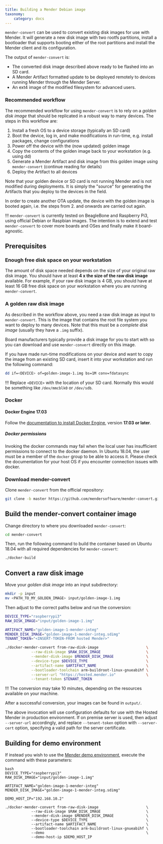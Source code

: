 ```yaml
---
title: Building a Mender Debian image
taxonomy:
    category: docs
---
```


`mender-convert` can be used to convert existing disk images for use with
Mender. It will generate a new disk image with two rootfs partitions, install a
bootloader that supports booting either of the root partitions and install the
Mender client and its configuration.

The output of `mender-convert` is:
* The converted disk image described above ready to be flashed into an SD card.
* A Mender Artifact formatted update to be deployed remotely to devices running
  Mender through the Mender Server.
* An ext4 image of the modified filesystem for advanced users.

### Recommended workflow

The recommended workflow for using `mender-convert` is to rely on a *golden disk
image* that should be replicated in a robust way to many devices. The steps in
this workflow are:

1. Install a fresh OS to a device storage (typically an SD card)
2. Boot the device, log in, and make modifications in run-time, e.g. install
   packages, change configurations
3. Power off the device with the (now updated) golden image
4. Copy the contents of the golden image back to your workstation (e.g. using
   dd)
5. Generate a Mender Artifact and disk image from this golden image using
   `mender-convert` (continue reading for details)
6. Deploy the Artifact to all devices

Note that your golden device or SD card is not running Mender and is not
modified during deployments. It is simply the "source" for generating the
Artifacts that you deploy to the devices in the field.

In order to create another OTA update, the device with the golden image is
booted again, i.e. the steps from 2. and onwards are carried out again.

!!! `mender-convert` is currently tested on BeagleBone and Raspberry Pi3, using
official Debian or Raspbian images. The intention is to extend and test
`mender-convert` to cover more boards and OSes and finally make it
board-agnostic.

## Prerequisites

### Enough free disk space on your workstation

The amount of disk space needed depends on the size of your original raw disk image.
You should have at least **4 x the size of the raw disk image** available.
For example, if your raw disk image is 4 GB, you should have at least 16 GB free disk space on your workstation where you are running `mender-convert`.

### A golden raw disk image

As described in the workflow above, you need a raw disk image as input to `mender-convert`. This is the image that contains the root file system you want to deploy to many devices. Note that this must be a *complete disk image* (usually they have a `.img` suffix).

Board manufacturers typically provide a disk image for you to start with so you can download and use `mender-convert` directly on this image.

If you have made run-time modifications on your device and want to copy the image from an existing SD card, insert it into your workstation and run the following command:

```bash
dd if=<DEVICE> of=golden-image-1.img bs=1M conv=fdatasync
```

!!! Replace `<DEVICE>` with the location of your SD card. Normally this would be something like `/dev/mmcblk0` or `/dev/sdb`.


### Docker

#### Docker Engine 17.03

Follow the [documentation to install Docker
Engine](https://docs.docker.com/engine/installation/linux/docker-ce/ubuntu/?target=_blank),
version **17.03 or later**.

##### Docker permissions

Invoking the docker commands may fail when the local user has insufficient
permissions to connect to the docker daemon. In Ubuntu 18.04, the user must be a
member of the `docker` group to be able to access it. Please check the
documentation for your host OS if you encounter connection issues with docker.

### Download mender-convert

Clone `mender-convert` from the official repository:

<!--AUTOVERSION: "-b % https://github.com/mendersoftware/mender-convert"/mender-convert-->
```bash
git clone -b master https://github.com/mendersoftware/mender-convert.git
```

## Build the mender-convert container image

Change directory to where you downloaded `mender-convert`:

```bash
cd mender-convert
```

Then, run the following command to build the container based on Ubuntu 18.04 with all required dependencies for `mender-convert`:

```bash
./docker-build
```

## Convert a raw disk image

Move your *golden disk image* into an input subdirectory:

```bash
mkdir -p input
mv <PATH_TO_MY_GOLDEN_IMAGE> input/golden-image-1.img
```

Then adjust to the correct paths below and run the conversion:

```bash
DEVICE_TYPE="raspberrypi3"
RAW_DISK_IMAGE="input/golden-image-1.img"

ARTIFACT_NAME="golden-image-1-mender-integ"
MENDER_DISK_IMAGE="golden-image-1-mender-integ.sdimg"
TENANT_TOKEN="<INSERT-TOKEN-FROM hosted Mender>"

./docker-mender-convert from-raw-disk-image                      \
            --raw-disk-image $RAW_DISK_IMAGE                     \
            --mender-disk-image $MENDER_DISK_IMAGE               \
            --device-type $DEVICE_TYPE                           \
            --artifact-name $ARTIFACT_NAME                       \
            --bootloader-toolchain arm-buildroot-linux-gnueabihf \
            --server-url "https://hosted.mender.io"              \
            --tenant-token $TENANT_TOKEN
```

!!! The conversion may take 10 minutes, depending on the resources available on your machine.

After a successful conversion, your images can be found in `output/`.

The above invocation will use configuration defaults for use with the Hosted
Mender in production environment. If on premise server is used, then adjust
`--server-url` accordingly, and replace `--tenant-token` option with
`--server-cert` option, specifying a valid path for the server certificate.

## Building for demo environment

If instead you wish to use the [Mender demo
environment](../../../getting-started/on-premise-installation), execute the
command with these parameters:

```
bash
DEVICE_TYPE="raspberrypi3"
RAW_DISK_IMAGE="input/golden-image-1.img"

ARTIFACT_NAME="golden-image-1-mender-integ"
MENDER_DISK_IMAGE="golden-image-1-mender-integ.sdimg"

DEMO_HOST_IP="192.168.10.2"

./docker-mender-convert from-raw-disk-image                      \
            --raw-disk-image $RAW_DISK_IMAGE                     \
            --mender-disk-image $MENDER_DISK_IMAGE               \
            --device-type $DEVICE_TYPE                           \
            --artifact-name $ARTIFACT_NAME                       \
            --bootloader-toolchain arm-buildroot-linux-gnueabihf \
            --demo                                               \
            --demo-host-ip $DEMO_HOST_IP
```
